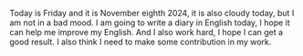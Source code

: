 Today is Friday and it is November eighth 2024, it is also cloudy today, but I am not in a bad mood. I am going to write a diary in English today, I hope it can help me improve my English. And I also work hard, I hope I can get a good result. I also think I need to make some contribution in my work.